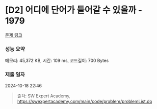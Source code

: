 # [D2] 어디에 단어가 들어갈 수 있을까 - 1979 

[문제 링크](https://swexpertacademy.com/main/code/problem/problemDetail.do?contestProbId=AV5PuPq6AaQDFAUq) 

### 성능 요약

메모리: 45,372 KB, 시간: 109 ms, 코드길이: 700 Bytes

### 제출 일자

2024-10-18 22:46



> 출처: SW Expert Academy, https://swexpertacademy.com/main/code/problem/problemList.do